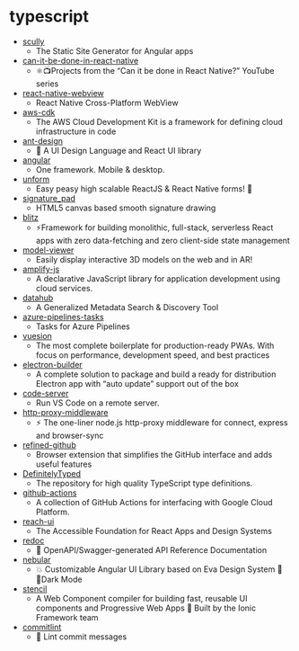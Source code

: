 # typescript
- [scully](https://github.com/scullyio/scully)
  - The Static Site Generator for Angular apps
- [can-it-be-done-in-react-native](https://github.com/wcandillon/can-it-be-done-in-react-native)
  - ⚛️📺Projects from the “Can it be done in React Native?” YouTube series
- [react-native-webview](https://github.com/react-native-community/react-native-webview)
  - React Native Cross-Platform WebView
- [aws-cdk](https://github.com/aws/aws-cdk)
  - The AWS Cloud Development Kit is a framework for defining cloud infrastructure in code
- [ant-design](https://github.com/ant-design/ant-design)
  - 🌈 A UI Design Language and React UI library
- [angular](https://github.com/angular/angular)
  - One framework. Mobile & desktop.
- [unform](https://github.com/Rocketseat/unform)
  - Easy peasy high scalable ReactJS & React Native forms! 🚀
- [signature_pad](https://github.com/szimek/signature_pad)
  - HTML5 canvas based smooth signature drawing
- [blitz](https://github.com/blitz-js/blitz)
  - ⚡️Framework for building monolithic, full-stack, serverless React apps with zero data-fetching and zero client-side state management
- [model-viewer](https://github.com/google/model-viewer)
  - Easily display interactive 3D models on the web and in AR!
- [amplify-js](https://github.com/aws-amplify/amplify-js)
  - A declarative JavaScript library for application development using cloud services.
- [datahub](https://github.com/linkedin/datahub)
  - A Generalized Metadata Search & Discovery Tool
- [azure-pipelines-tasks](https://github.com/microsoft/azure-pipelines-tasks)
  - Tasks for Azure Pipelines
- [vuesion](https://github.com/vuesion/vuesion)
  - The most complete boilerplate for production-ready PWAs. With focus on performance, development speed, and best practices
- [electron-builder](https://github.com/electron-userland/electron-builder)
  - A complete solution to package and build a ready for distribution Electron app with “auto update” support out of the box
- [code-server](https://github.com/cdr/code-server)
  - Run VS Code on a remote server.
- [http-proxy-middleware](https://github.com/chimurai/http-proxy-middleware)
  - ⚡️ The one-liner node.js http-proxy middleware for connect, express and browser-sync
- [refined-github](https://github.com/sindresorhus/refined-github)
  - Browser extension that simplifies the GitHub interface and adds useful features
- [DefinitelyTyped](https://github.com/DefinitelyTyped/DefinitelyTyped)
  - The repository for high quality TypeScript type definitions.
- [github-actions](https://github.com/GoogleCloudPlatform/github-actions)
  - A collection of GitHub Actions for interfacing with Google Cloud Platform.
- [reach-ui](https://github.com/reach/reach-ui)
  - The Accessible Foundation for React Apps and Design Systems
- [redoc](https://github.com/Redocly/redoc)
  - 📘 OpenAPI/Swagger-generated API Reference Documentation
- [nebular](https://github.com/akveo/nebular)
  - 💥 Customizable Angular UI Library based on Eva Design System 🌚✨Dark Mode
- [stencil](https://github.com/ionic-team/stencil)
  - A Web Component compiler for building fast, reusable UI components and Progressive Web Apps 💎 Built by the Ionic Framework team
- [commitlint](https://github.com/conventional-changelog/commitlint)
  - 📓 Lint commit messages

